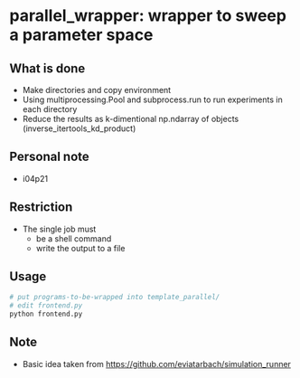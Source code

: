 # parallel_wrapper: wrapper to sweep a parameter space
## What is done
* Make directories and copy environment
* Using multiprocessing.Pool and subprocess.run to run experiments in each directory
* Reduce the results as k-dimentional np.ndarray of objects (inverse_itertools_kd_product)

## Personal note
* i04p21

## Restriction
* The single job must
    * be a shell command
    * write the output to a file

## Usage
```bash
# put programs-to-be-wrapped into template_parallel/
# edit frontend.py
python frontend.py
```

## Note
* Basic idea taken from https://github.com/eviatarbach/simulation_runner
